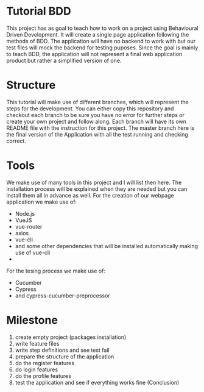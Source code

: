 # Tutorial BDD
This project has as goal to teach how to work on a project using Behavioural Driven Development. It will create a single page application following the methods of BDD. The application will have no backend to work with but our test files will mock the backend for testing puposes. Since the goal is mainly to teach BDD, the application will not represent a final web application product but rather a simplified version of one.

# Structure
This tutorial will make use of different branches, which will represent the steps for the development. You can either copy this repository and checkout each branch to be sure you have no error for further steps or create your own project and follow along.
Each branch will have its own README file with the instruction for this project. 
The master branch here is the final version of the Application with all the test running and checking correct.

# Tools
We make use of many tools in this project and I will list then here. The installation process will be explained when they are needed but you can install them all in advance as well.
For the creation of our webpage application we make use of:
- Node.js
- VueJS
- vue-router
- axios
- vue-cli
- and some other dependencies that will be installed automatically making use of vue-cli
- 
For the tesing process we make use of: 
- Cucumber
- Cypress
- and cypress-cucumber-preprocessor

# Milestone
1) create empty project (packages installation)
2) write feature files
3) write step definitions and see test fail
4) prepare the structure of the application 
5) do the register features
6) do login features
7) do the profile features
8) test the application and see if everything works fine (Conclusion)

